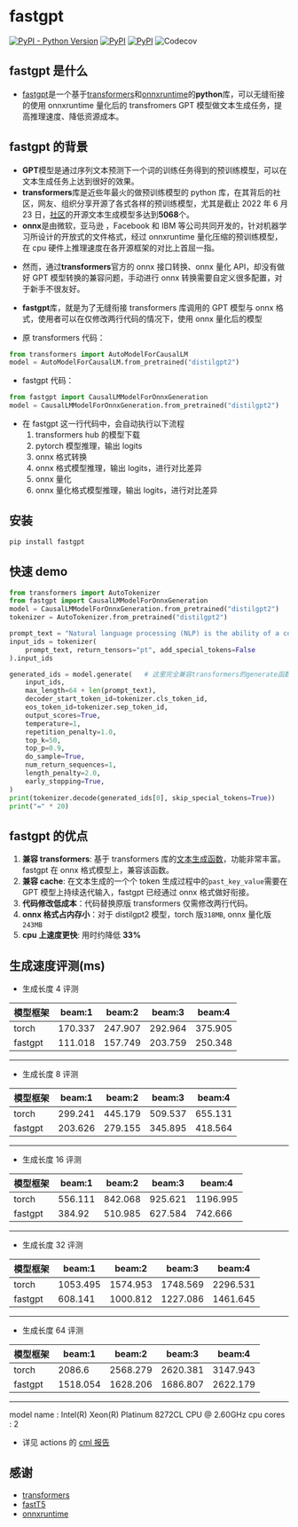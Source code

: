 # fastgpt

[![PyPI - Python Version](https://img.shields.io/pypi/pyversions/fastgpt.svg)](https://pypi.org/project/fastgpt/)
[![PyPI](https://img.shields.io/pypi/v/fastgpt.svg)](https://pypi.org/project/fastgpt/)
[![PyPI](https://img.shields.io/pypi/dw/fastgpt)](https://pypi.org/project/fastgpt/#description)
![Codecov](https://img.shields.io/codecov/c/github/LowinLi/fastgpt)

## fastgpt 是什么

- [fastgpt](https://github.com/LowinLi/fastgpt)是一个基于[transformers](https://github.com/huggingface/transformers)和[onnxruntime](https://github.com/microsoft/onnxruntime)的**python**库，可以无缝衔接的使用 onnxruntime 量化后的 transfromers GPT 模型做文本生成任务，提高推理速度、降低资源成本。

## fastgpt 的背景

- **GPT**模型是通过序列文本预测下一个词的训练任务得到的预训练模型，可以在文本生成任务上达到很好的效果。
- **transformers**库是近些年最火的做预训练模型的 python 库，在其背后的社区，网友、组织分享开源了各式各样的预训练模型，尤其是截止 2022 年 6 月 23 日，[社区](https://huggingface.co/models?pipeline_tag=text-generation&sort=downloads)的开源文本生成模型多达到**5068**个。
- **onnx**是由微软，亚马逊 ，Facebook 和 IBM 等公司共同开发的，针对机器学习所设计的开放式的文件格式，经过 onnxruntime 量化压缩的预训练模型，在 cpu 硬件上推理速度在各开源框架的对比上首屈一指。

* 然而，通过**transformers**官方的 onnx 接口转换、onnx 量化 API，却没有做好 GPT 模型转换的兼容问题，手动进行 onnx 转换需要自定义很多配置，对于新手不很友好。

- **fastgpt**库，就是为了无缝衔接 transformers 库调用的 GPT 模型与 onnx 格式，使用者可以在仅修改两行代码的情况下，使用 onnx 量化后的模型

* 原 transformers 代码：

```python
from transformers import AutoModelForCausalLM
model = AutoModelForCausalLM.from_pretrained("distilgpt2")
```

- fastgpt 代码：

```python
from fastgpt import CausalLMModelForOnnxGeneration
model = CausalLMModelForOnnxGeneration.from_pretrained("distilgpt2")
```

- 在 fastgpt 这一行代码中，会自动执行以下流程
  1. transformers hub 的模型下载
  2. pytorch 模型推理，输出 logits
  3. onnx 格式转换
  4. onnx 格式模型推理，输出 logits，进行对比差异
  5. onnx 量化
  6. onnx 量化格式模型推理，输出 logits，进行对比差异

## 安装

```bash
pip install fastgpt
```

## 快速 demo

```python
from transformers import AutoTokenizer
from fastgpt import CausalLMModelForOnnxGeneration
model = CausalLMModelForOnnxGeneration.from_pretrained("distilgpt2")
tokenizer = AutoTokenizer.from_pretrained("distilgpt2")

prompt_text = "Natural language processing (NLP) is the ability of a computer program to understand human language as it is spoken and written"
input_ids = tokenizer(
    prompt_text, return_tensors="pt", add_special_tokens=False
).input_ids

generated_ids = model.generate(   # 这里完全兼容transformers的generate函数
    input_ids,
    max_length=64 + len(prompt_text),
    decoder_start_token_id=tokenizer.cls_token_id,
    eos_token_id=tokenizer.sep_token_id,
    output_scores=True,
    temperature=1,
    repetition_penalty=1.0,
    top_k=50,
    top_p=0.9,
    do_sample=True,
    num_return_sequences=1,
    length_penalty=2.0,
    early_stopping=True,
)
print(tokenizer.decode(generated_ids[0], skip_special_tokens=True))
print("=" * 20)
```

## fastgpt 的优点

1. **兼容 transformers**: 基于 transformers 库的[文本生成函数](https://github.com/huggingface/transformers/blob/v4.20.1/src/transformers/generation_utils.py#L845)，功能非常丰富。fastgpt 在 onnx 格式模型上，兼容该函数。
2. **兼容 cache**: 在文本生成的一个个 token 生成过程中的`past_key_value`需要在 GPT 模型上持续迭代输入，fastgpt 已经通过 onnx 格式做好衔接。
3. **代码修改低成本**：代码替换原版 transformers 仅需修改两行代码。
4. **onnx 格式占内存小**：对于 distilgpt2 模型，torch 版`318MB`, onnx 量化版`243MB`
5. **cpu 上速度更快**: 用时约降低 **33%**

## 生成速度评测(ms)

- 生成长度 4 评测

| 模型框架 | beam:1  | beam:2  | beam:3  | beam:4  |
| -------- | ------- | ------- | ------- | ------- |
| torch    | 170.337 | 247.907 | 292.964 | 375.905 |
| fastgpt  | 111.018 | 157.749 | 203.759 | 250.348 |

---

- 生成长度 8 评测

| 模型框架 | beam:1  | beam:2  | beam:3  | beam:4  |
| -------- | ------- | ------- | ------- | ------- |
| torch    | 299.241 | 445.179 | 509.537 | 655.131 |
| fastgpt  | 203.626 | 279.155 | 345.895 | 418.564 |

---

- 生成长度 16 评测

| 模型框架 | beam:1  | beam:2  | beam:3  | beam:4   |
| -------- | ------- | ------- | ------- | -------- |
| torch    | 556.111 | 842.068 | 925.621 | 1196.995 |
| fastgpt  | 384.92  | 510.985 | 627.584 | 742.666  |

---

- 生成长度 32 评测

| 模型框架 | beam:1   | beam:2   | beam:3   | beam:4   |
| -------- | -------- | -------- | -------- | -------- |
| torch    | 1053.495 | 1574.953 | 1748.569 | 2296.531 |
| fastgpt  | 608.141  | 1000.812 | 1227.086 | 1461.645 |

---

- 生成长度 64 评测

| 模型框架 | beam:1   | beam:2   | beam:3   | beam:4   |
| -------- | -------- | -------- | -------- | -------- |
| torch    | 2086.6   | 2568.279 | 2620.381 | 3147.943 |
| fastgpt  | 1518.054 | 1628.206 | 1686.807 | 2622.179 |

---

model name : Intel(R) Xeon(R) Platinum 8272CL CPU @ 2.60GHz
cpu cores : 2

- 详见 actions 的 [cml 报告](https://github.com/LowinLi/fastgpt/commit/2781cc79c53b3d95807991d3f2dc0fab3d4e379a)

## 感谢

- [transformers](https://github.com/huggingface/transformers)
- [fastT5](https://github.com/Ki6an/fastT5)
- [onnxruntime](https://github.com/microsoft/onnxruntime)
